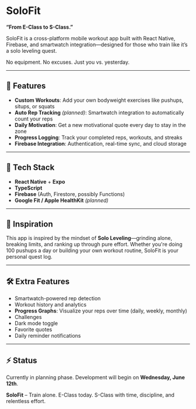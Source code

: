 # SoloFit

**“From E-Class to S-Class.”**

SoloFit is a cross-platform mobile workout app built with React Native, Firebase, and smartwatch integration—designed for those who train like it’s a solo leveling quest.

No equipment. No excuses. Just you vs. yesterday.

---

## 🚀 Features

- **Custom Workouts**: Add your own bodyweight exercises like pushups, situps, or squats
- **Auto Rep Tracking** *(planned)*: Smartwatch integration to automatically count your reps
- **Daily Motivation**: Get a new motivational quote every day to stay in the zone
- **Progress Logging**: Track your completed reps, workouts, and streaks
- **Firebase Integration**: Authentication, real-time sync, and cloud storage

---

## 📱 Tech Stack

- **React Native** + **Expo**
- **TypeScript**
- **Firebase** (Auth, Firestore, possibly Functions)
- **Google Fit / Apple HealthKit** *(planned)*

---

## 🧠 Inspiration

This app is inspired by the mindset of **Solo Leveling**—grinding alone, breaking limits, and ranking up through pure effort. Whether you're doing 100 pushups a day or building your own workout routine, SoloFit is your personal quest log.

---

## 🛠️ Extra Features

- Smartwatch-powered rep detection
- Workout history and analytics
- **Progress Graphs**: Visualize your reps over time (daily, weekly, monthly)
- Challenges
- Dark mode toggle
- Favorite quotes
- Daily reminder notifications

---

## ⚡ Status

Currently in planning phase. Development will begin on **Wednesday, June 12th**.


**SoloFit** – Train alone. E-Class today. S-Class with time, discipline, and relentless effort.
